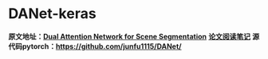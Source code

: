 # DANet-keras
**原文地址：[Dual Attention Network for Scene Segmentation](<https://arxiv.org/abs/1809.02983>)**
**[论文阅读笔记](<https://niecongchong.github.io/2019/08/05/DANet-%E5%8F%8C%E9%87%8D%E6%B3%A8%E6%84%8F%E5%8A%9B%E8%9E%8D%E5%90%88%E7%BD%91%E7%BB%9C/>)**
**源代码pytorch：https://github.com/junfu1115/DANet/**
